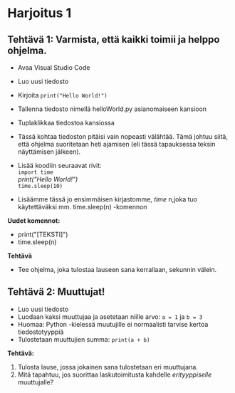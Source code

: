 # Harjoitus 1

## Tehtävä 1: Varmista, että kaikki toimii ja helppo ohjelma.
- Avaa Visual Studio Code
- Luo uusi tiedosto
- Kirjoita `print("Hello World!")`
- Tallenna tiedosto nimellä helloWorld.py asianomaiseen kansioon
- Tuplaklikkaa tiedostoa kansiossa
- Tässä kohtaa tiedoston pitäisi vain nopeasti välähtää. Tämä johtuu siitä, että ohjelma suoritetaan heti ajamisen (eli tässä tapauksessa teksin näyttämisen jälkeen).
- Lisää koodiin seuraavat rivit:  
`import time`  
*print("Hello World!")*  
`time.sleep(10)`  

- Lisäämme tässä jo ensimmäisen kirjastomme, *time* n,joka tuo käytettäväksi mm. time.sleep(n) -komennon

**Uudet komennot:**  
- print("[TEKSTI]")
- time.sleep(n)

**Tehtävä**  
- Tee ohjelma, joka tulostaa lauseen sana kerrallaan, sekunnin välein.


## Tehtävä 2: Muuttujat!
- Luo uusi tiedosto
- Luodaan kaksi muuttujaa ja asetetaan niille arvo: `a = 1` ja `b = 3`
- Huomaa: Python -kielessä muutujille ei normaalisti tarvise kertoa tiedostotyyppiä
- Tulostetaan muuttujien summa: `print(a + b)`

**Tehtävä:**  
1. Tulosta lause, jossa jokainen sana tulostetaan eri muuttujana.
2. Mitä tapahtuu, jos suorittaa laskutoimitusta kahdelle *erityyppiselle* muuttujalle?
